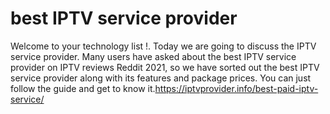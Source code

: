 # best IPTV service provider
Welcome to your technology list !. Today we are going to discuss the IPTV service provider. Many users have asked about the best IPTV service provider on IPTV reviews Reddit 2021, so we have sorted out the best IPTV service provider along with its features and package prices. You can just follow the guide and get to know it.https://iptvprovider.info/best-paid-iptv-service/

